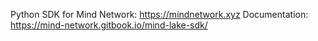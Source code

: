 Python SDK for Mind Network: https://mindnetwork.xyz
Documentation: https://mind-network.gitbook.io/mind-lake-sdk/ 